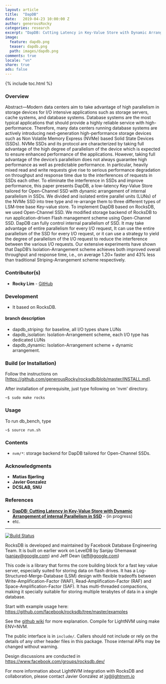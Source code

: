 ```yaml
---
layout: article
title:  "DapDB"
date:   2019-04-23 10:00:00 Z
author: generousRocky
categories: research
excerpt: "DapDB: Cutting Latency in Key-Value Store with Dynamic Arrangement of internal Parallelism in SSD"
image:
  feature: dapdb.png
  teaser: dapdb.png
  path: images/dapdb.png
comments: true
locale: "vn"
share: true
ads: false
---
```


{% include toc.html %}


### Overview
Abstract—Modern data centers aim to take advantage of high parallelism in storage devices for I/O intensive applications such as storage servers, cache systems, and database systems. Database systems are the most typical applications that should provide a highly reliable service with high-performance. Therefore, many data centers running database systems are actively introducing next-generation high-performance storage devices such as Non Volatile Memory Express (NVMe) based Solid State Devices (SSDs). NVMe SSDs and its protocol are characterized by taking full advantage of the high degree of parallelism of the device which is expected to ensure enhanced performance of the applications. However, taking full advantage of the device’s parallelism does not always guarantee high performance as well as predictable performance. In particular, heavily mixed read and write requests give rise to serious performance degradation on throughput and response time due to the interferences of requests in SSDs each other. To eliminate the interference in SSDs and improve performance, this paper presents DapDB, a low-latency Key-Value Store tailored for Open-Channel SSD with dynamic arrangement of internal parallelism in SSDs. We divided and isolated entire parallel units (LUNs) of the NVMe SSD into tree type and re-arrange them to three different types of LSM-tree base Key-value store. To implement DapDB based on RocksDB, we used Open-Channel SSD. We modiﬁed storage backend of RocksDB to run application-driven Flash management scheme using Open-Channel SSD. DapDB can fully control internal parallelism of SSD. It may take advantage of entire parallelism for every I/O request, It can use the entire parallelism of the SSD for every I/O request, or it can use a strategy to yield the degree of parallelism of the I/O request to reduce the interference between the various I/O requests. Our extensive experiments have shown that DapDB’s Isolation-Arrangement scheme achieves both improved overall throughput and response time, i.e., on average 1.20× faster and 43% less than traditional Striping-Arrangement scheme respectively.


### Contributor(s)
- **Rocky Lim** - [GitHub](https://github.com/generousRocky)


### Development
- It based on RocksDB.

#### branch description

* dapdb\_striping: for baseline, all I/O types share LUNs
* dapdb\_isolation: Isolation-Arrangement scheme, each I/O type has dedicated LUNs
* dapdb\_dynamic: Isolation-Arrangement scheme + dynamic arrangement.

### Build (or Installation)
Follow the instructions on [https://github.com/generousRocky/rocksdb/blob/master/INSTALL.md].

After installation of prerequisite, just type following on 'nvm' directory.

```
~$ sudo make rocks
```


### Usage  
To run db\_bench, type
```
~$ source run.sh
```

### Contents
- `nvm/*`: storage backend for DapDB tailored for Open-Channel SSDs.


### Acknowledgments
- **Matias Bjørling**
- **Javier Gonzalez**
- **DCSLAB, SNU**

### References
- [**DapDB: Cutting Latency in Key-Value Store with Dynamic Arrangement of internal Parallelism in SSD**](https://rockylim92.github.io/publication/DapDB.pdf) - (in progress)
- etc.


* * *

[![Build Status](https://travis-ci.org/facebook/rocksdb.svg?branch=master)](https://travis-ci.org/facebook/rocksdb)

RocksDB is developed and maintained by Facebook Database Engineering Team.
It is built on earlier work on LevelDB by Sanjay Ghemawat (sanjay@google.com)
and Jeff Dean (jeff@google.com)

This code is a library that forms the core building block for a fast
key value server, especially suited for storing data on flash drives.
It has a Log-Structured-Merge-Database (LSM) design with flexible tradeoffs
between Write-Amplification-Factor (WAF), Read-Amplification-Factor (RAF)
and Space-Amplification-Factor (SAF). It has multi-threaded compactions,
making it specially suitable for storing multiple terabytes of data in a
single database.

Start with example usage here: https://github.com/facebook/rocksdb/tree/master/examples

See the [github wiki](https://github.com/facebook/rocksdb/wiki) for more explanation.
Compile for LightNVM using make ENV=NVM.

The public interface is in `include/`.  Callers should not include or
rely on the details of any other header files in this package.  Those
internal APIs may be changed without warning.

Design discussions are conducted in https://www.facebook.com/groups/rocksdb.dev/

For more information about LightNVM integration with RocksDB and collaboration,
please contact Javier González at <jg@lightnvm.io>

